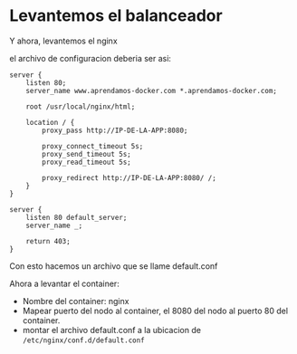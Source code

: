 # Levantemos el balanceador

Y ahora, levantemos el nginx

el archivo de configuracion deberia ser asi:

```
server {
    listen 80;
    server_name www.aprendamos-docker.com *.aprendamos-docker.com;

    root /usr/local/nginx/html;

    location / {
        proxy_pass http://IP-DE-LA-APP:8080;

        proxy_connect_timeout 5s;
        proxy_send_timeout 5s;
        proxy_read_timeout 5s;

        proxy_redirect http://IP-DE-LA-APP:8080/ /;
    }
}

server {
    listen 80 default_server;
    server_name _;

    return 403;
}
```

Con esto hacemos un archivo que se llame default.conf

Ahora a levantar el container:
- Nombre del container: nginx
- Mapear puerto del nodo al container, el 8080 del nodo al puerto 80 del container.
- montar el archivo default.conf a la ubicacion de `/etc/nginx/conf.d/default.conf`
